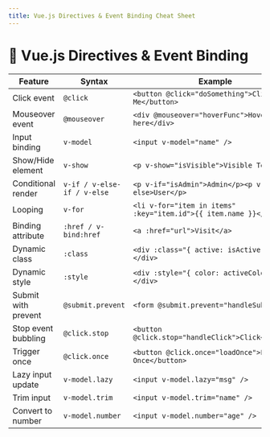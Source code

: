 ```yaml
---
title: Vue.js Directives & Event Binding Cheat Sheet
---
```


# 🔗 Vue.js Directives & Event Binding

| **Feature**              | **Syntax**              | **Example**                                                   |
|--------------------------|-------------------------|----------------------------------------------------------------|
| Click event              | `@click`                | `<button @click="doSomething">Click Me</button>`               |
| Mouseover event          | `@mouseover`            | `<div @mouseover="hoverFunc">Hover here</div>`                |
| Input binding            | `v-model`               | `<input v-model="name" />`                                     |
| Show/Hide element        | `v-show`                | `<p v-show="isVisible">Visible Text</p>`                        |
| Conditional render       | `v-if / v-else-if / v-else` | `<p v-if="isAdmin">Admin</p><p v-else>User</p>`          |
| Looping                  | `v-for`                 | `<li v-for="item in items" :key="item.id">{{ item.name }}</li>`|
| Binding attribute        | `:href / v-bind:href`   | `<a :href="url">Visit</a>`                                     |
| Dynamic class            | `:class`                | `<div :class="{ active: isActive }"></div>`                    |
| Dynamic style            | `:style`                | `<div :style="{ color: activeColor }"></div>`                  |
| Submit with prevent      | `@submit.prevent`       | `<form @submit.prevent="handleSubmit">`                        |
| Stop event bubbling      | `@click.stop`           | `<button @click.stop="handleClick">Click</button>`             |
| Trigger once             | `@click.once`           | `<button @click.once="loadOnce">Load Once</button>`            |
| Lazy input update        | `v-model.lazy`          | `<input v-model.lazy="msg" />`                                 |
| Trim input               | `v-model.trim`          | `<input v-model.trim="name" />`                                |
| Convert to number        | `v-model.number`        | `<input v-model.number="age" />`                               |
